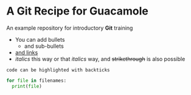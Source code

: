 # A Git Recipe for Guacamole
An example repository for introductory **Git** training

<!-- HTML comment -->

- You can add bullets
  - and sub-bullets
- [and links](https://bio-it.embl.de)
- _italics_ this way or that *italics* way, and ~~strikethrough~~ is also possible

`code can be highlighted with backticks`

```Python
for file in filenames:
  print(file)
```
